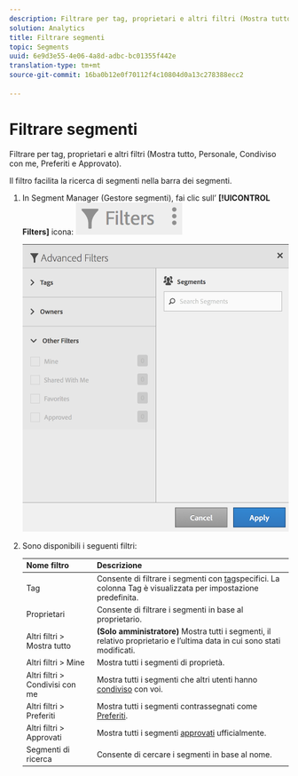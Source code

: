 ```yaml
---
description: Filtrare per tag, proprietari e altri filtri (Mostra tutto, Personale, Condiviso con me, Preferiti e Approvato).
solution: Analytics
title: Filtrare segmenti
topic: Segments
uuid: 6e9d3e55-4e06-4a8d-adbc-bc01355f442e
translation-type: tm+mt
source-git-commit: 16ba0b12e0f70112f4c10804d0a13c278388ecc2

---
```



# Filtrare segmenti

Filtrare per tag, proprietari e altri filtri (Mostra tutto, Personale, Condiviso con me, Preferiti e Approvato).

Il filtro facilita la ricerca di segmenti nella barra dei segmenti.

1. In Segment Manager (Gestore segmenti), fai clic sull’ **[!UICONTROL Filters]** icona:  ![](assets/filter_icon.png)

   ![](assets/filtering.png)

1. Sono disponibili i seguenti filtri:

   | Nome filtro | Descrizione |
   |---|---|
   | Tag | Consente di filtrare i segmenti con [tag](/help/components/c-segmentation/c-segmentation-workflow/seg-tag.md)specifici. La colonna Tag è visualizzata per impostazione predefinita. |
   | Proprietari | Consente di filtrare i segmenti in base al proprietario. |
   | Altri filtri &gt; Mostra tutto | **(Solo amministratore)** Mostra tutti i segmenti, il relativo proprietario e l’ultima data in cui sono stati modificati. |
   | Altri filtri &gt; Mine | Mostra tutti i segmenti di proprietà. |
   | Altri filtri &gt; Condivisi con me | Mostra tutti i segmenti che altri utenti hanno [condiviso](/help/components/c-segmentation/c-segmentation-workflow/t-seg-share.md) con voi. |
   | Altri filtri &gt; Preferiti | Mostra tutti i segmenti contrassegnati come [Preferiti](/help/components/c-segmentation/c-segmentation-workflow/t-seg-favorite.md). |
   | Altri filtri &gt; Approvati | Mostra tutti i segmenti [approvati](/help/components/c-segmentation/c-segmentation-workflow/seg-approve.md) ufficialmente. |
   | Segmenti di ricerca | Consente di cercare i segmenti in base al nome. |

